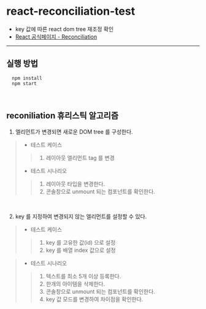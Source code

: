 # react-reconciliation-test

- key 값에 따른 react dom tree 재조정 확인
- [React 공식페이지 - Reconciliation](https://reactjs.org/docs/reconciliation.html)

---
## 실행 방법
```
  npm install
  npm start
```

<br>

## reconiliation 휴리스틱 알고리즘

1. 엘리먼트가 변경되면 새로운 DOM tree 를 구성한다.
> * 테스트 케이스
> > 1. 레이아웃 엘리먼트 tag 를 변경
> * 테스트 시나리오
> > 1. 레이아웃 타입을 변경한다.
> > 2. 콘솔창으로 unmount 되는 컴포넌트를 확인한다.

<br>

2. key 를 지정하여 변경되지 않는 엘리먼트를 설정할 수 있다.
> * 테스트 케이스
> > 1. key 를 고유한 값(id) 으로 설정
> > 2. key 를 배열 index 값으로 설정

> * 테스트 시나리오
> > 1.  텍스트를 최소 5개 이상 등록한다.
> > 2.  한개의 아이템을 삭제한다.
> > 3.  콘솔창으로 unmount 되는 컴포넌트를 확인한다.
> > 4.  key 값 모드를 변경하여 차이점을 확인한다.
